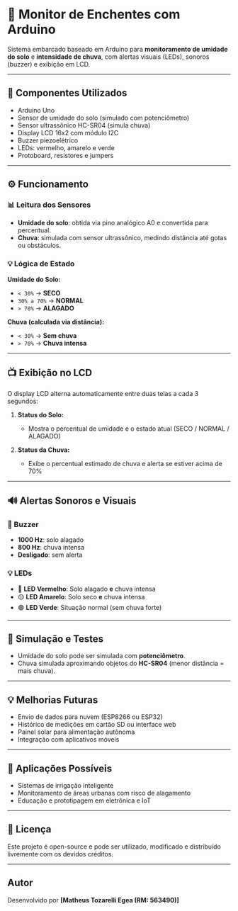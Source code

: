 # 🌊 Monitor de Enchentes com Arduino

Sistema embarcado baseado em Arduino para **monitoramento de umidade do solo** e **intensidade de chuva**, com alertas visuais (LEDs), sonoros (buzzer) e exibição em LCD.

---

## 🔧 Componentes Utilizados

- Arduino Uno
- Sensor de umidade do solo (simulado com potenciômetro)
- Sensor ultrassônico HC-SR04 (simula chuva)
- Display LCD 16x2 com módulo I2C
- Buzzer piezoelétrico
- LEDs: vermelho, amarelo e verde
- Protoboard, resistores e jumpers

---

## ⚙️ Funcionamento

### 📊 Leitura dos Sensores

- **Umidade do solo**: obtida via pino analógico A0 e convertida para percentual.
- **Chuva**: simulada com sensor ultrassônico, medindo distância até gotas ou obstáculos.

### 💡 Lógica de Estado

**Umidade do Solo:**
- `< 30%` → **SECO**
- `30% a 70%` → **NORMAL**
- `> 70%` → **ALAGADO**

**Chuva (calculada via distância):**
- `< 30%` → **Sem chuva**
- `> 70%` → **Chuva intensa**

---

## 📺 Exibição no LCD

O display LCD alterna automaticamente entre duas telas a cada 3 segundos:

1. **Status do Solo:**
   - Mostra o percentual de umidade e o estado atual (SECO / NORMAL / ALAGADO)

2. **Status da Chuva:**
   - Exibe o percentual estimado de chuva e alerta se estiver acima de 70%

---

## 🔊 Alertas Sonoros e Visuais

### 🎵 Buzzer
- **1000 Hz**: solo alagado
- **800 Hz**: chuva intensa
- **Desligado**: sem alerta

### 💡 LEDs
- 🔴 **LED Vermelho**: Solo alagado **e** chuva intensa
- 🟡 **LED Amarelo**: Solo seco **e** chuva intensa
- 🟢 **LED Verde**: Situação normal (sem chuva forte)

---

## 🧪 Simulação e Testes

- Umidade do solo pode ser simulada com **potenciômetro**.
- Chuva simulada aproximando objetos do **HC-SR04** (menor distância = mais chuva).

---

## 💡 Melhorias Futuras

- Envio de dados para nuvem (ESP8266 ou ESP32)
- Histórico de medições em cartão SD ou interface web
- Painel solar para alimentação autônoma
- Integração com aplicativos móveis

---

## 🧭 Aplicações Possíveis

- Sistemas de irrigação inteligente
- Monitoramento de áreas urbanas com risco de alagamento
- Educação e prototipagem em eletrônica e IoT

---

## 📃 Licença

Este projeto é open-source e pode ser utilizado, modificado e distribuído livremente com os devidos créditos.

---

## Autor

Desenvolvido por **[Matheus Tozarelli Egea (RM: 563490)]**
